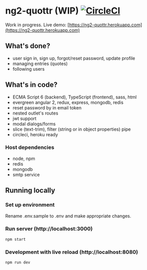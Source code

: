 # ng2-quottr (WIP) [![CircleCI](https://circleci.com/gh/rtbm/ng2-quottr.svg?style=svg)](https://circleci.com/gh/rtbm/ng2-quottr) 

Work in progress. Live demo: [https://ng2-quottr.herokuapp.com](https://ng2-quottr.herokuapp.com)

## What's done?
* user sign in, sign up, forgot/reset password, update profile
* managing entries (quotes)
* following users

## What's in code?
* ECMA Script 6 (backend), TypeScript (frontend), sass, html
* evergreen angular 2, redux, express, mongodb, redis
* reset password by in email token
* nested outlet's routes
* jwt support
* modal dialogs/forms
* slice (text-trim), filter (string or in object properties) pipe
* circleci, heroku ready

### Host dependencies
* node, npm
* redis
* mongodb
* smtp service

## Running locally

### Set up environment
Rename .env.sample to .env and make appropriate changes.

### Run server (http://localhost:3000)
```
npm start
```

### Development with live reload (http://localhost:8080)
 
```
npm run dev
```

